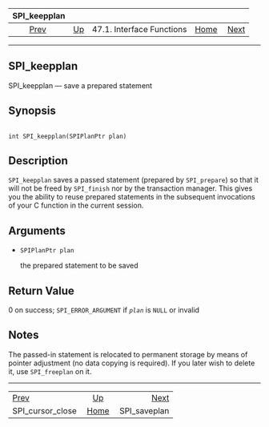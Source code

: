 <!--?xml version="1.0" encoding="UTF-8" standalone="no"?-->

|                     SPI\_keepplan                     |                                                      |                           |                                                       |                                               |
| :---------------------------------------------------: | :--------------------------------------------------- | :-----------------------: | ----------------------------------------------------: | --------------------------------------------: |
| [Prev](spi-spi-cursor-close.html "SPI_cursor_close")  | [Up](spi-interface.html "47.1. Interface Functions") | 47.1. Interface Functions | [Home](index.html "PostgreSQL 17devel Documentation") |  [Next](spi-spi-saveplan.html "SPI_saveplan") |

***

## SPI\_keepplan

SPI\_keepplan — save a prepared statement

## Synopsis

```

int SPI_keepplan(SPIPlanPtr plan)
```

## Description

`SPI_keepplan` saves a passed statement (prepared by `SPI_prepare`) so that it will not be freed by `SPI_finish` nor by the transaction manager. This gives you the ability to reuse prepared statements in the subsequent invocations of your C function in the current session.

## Arguments

* `SPIPlanPtr plan`

    the prepared statement to be saved

## Return Value

0 on success; `SPI_ERROR_ARGUMENT` if *`plan`* is `NULL` or invalid

## Notes

The passed-in statement is relocated to permanent storage by means of pointer adjustment (no data copying is required). If you later wish to delete it, use `SPI_freeplan` on it.

***

|                                                       |                                                       |                                               |
| :---------------------------------------------------- | :---------------------------------------------------: | --------------------------------------------: |
| [Prev](spi-spi-cursor-close.html "SPI_cursor_close")  |  [Up](spi-interface.html "47.1. Interface Functions") |  [Next](spi-spi-saveplan.html "SPI_saveplan") |
| SPI\_cursor\_close                                    | [Home](index.html "PostgreSQL 17devel Documentation") |                                 SPI\_saveplan |
